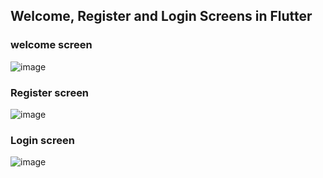 ## Welcome, Register and Login Screens in Flutter

### welcome screen
![image](https://github.com/ii-46/Authentication-Screens/assets/59490152/606f6a73-dcb8-45c9-9c64-2da8336ed452)


### Register screen
![image](https://github.com/ii-46/Authentication-Screens/assets/59490152/5a1b29af-0b69-4f77-a713-8bf5736b6e61)



### Login screen
![image](https://github.com/ii-46/Authentication-Screens/assets/59490152/d06e709d-813e-4929-ba2e-799dff5a6500)
